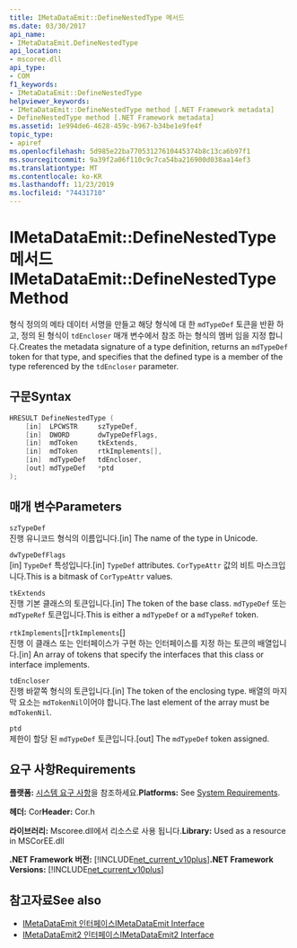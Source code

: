 ```yaml
---
title: IMetaDataEmit::DefineNestedType 메서드
ms.date: 03/30/2017
api_name:
- IMetaDataEmit.DefineNestedType
api_location:
- mscoree.dll
api_type:
- COM
f1_keywords:
- IMetaDataEmit::DefineNestedType
helpviewer_keywords:
- IMetaDataEmit::DefineNestedType method [.NET Framework metadata]
- DefineNestedType method [.NET Framework metadata]
ms.assetid: 1e994de6-4628-459c-b967-b34be1e9fe4f
topic_type:
- apiref
ms.openlocfilehash: 5d985e22ba77053127610445374b8c13ca6b97f1
ms.sourcegitcommit: 9a39f2a06f110c9c7ca54ba216900d038aa14ef3
ms.translationtype: MT
ms.contentlocale: ko-KR
ms.lasthandoff: 11/23/2019
ms.locfileid: "74431710"
---
```

# <a name="imetadataemitdefinenestedtype-method"></a><span data-ttu-id="34b8c-102">IMetaDataEmit::DefineNestedType 메서드</span><span class="sxs-lookup"><span data-stu-id="34b8c-102">IMetaDataEmit::DefineNestedType Method</span></span>
<span data-ttu-id="34b8c-103">형식 정의의 메타 데이터 서명을 만들고 해당 형식에 대 한 `mdTypeDef` 토큰을 반환 하 고, 정의 된 형식이 `tdEncloser` 매개 변수에서 참조 하는 형식의 멤버 임을 지정 합니다.</span><span class="sxs-lookup"><span data-stu-id="34b8c-103">Creates the metadata signature of a type definition, returns an `mdTypeDef` token for that type, and specifies that the defined type is a member of the type referenced by the `tdEncloser` parameter.</span></span>  
  
## <a name="syntax"></a><span data-ttu-id="34b8c-104">구문</span><span class="sxs-lookup"><span data-stu-id="34b8c-104">Syntax</span></span>  
  
```cpp  
HRESULT DefineNestedType (   
    [in]  LPCWSTR     szTypeDef,  
    [in]  DWORD       dwTypeDefFlags,   
    [in]  mdToken     tkExtends,   
    [in]  mdToken     rtkImplements[],   
    [in]  mdTypeDef   tdEncloser,   
    [out] mdTypeDef   *ptd  
);  
```  
  
## <a name="parameters"></a><span data-ttu-id="34b8c-105">매개 변수</span><span class="sxs-lookup"><span data-stu-id="34b8c-105">Parameters</span></span>  
 `szTypeDef`  
 <span data-ttu-id="34b8c-106">진행 유니코드 형식의 이름입니다.</span><span class="sxs-lookup"><span data-stu-id="34b8c-106">[in] The name of the type in Unicode.</span></span>  
  
 `dwTypeDefFlags`  
 <span data-ttu-id="34b8c-107">[in] `TypeDef` 특성입니다.</span><span class="sxs-lookup"><span data-stu-id="34b8c-107">[in] `TypeDef` attributes.</span></span> <span data-ttu-id="34b8c-108">`CorTypeAttr` 값의 비트 마스크입니다.</span><span class="sxs-lookup"><span data-stu-id="34b8c-108">This is a bitmask of `CorTypeAttr` values.</span></span>  
  
 `tkExtends`  
 <span data-ttu-id="34b8c-109">진행 기본 클래스의 토큰입니다.</span><span class="sxs-lookup"><span data-stu-id="34b8c-109">[in] The token of the base class.</span></span> <span data-ttu-id="34b8c-110">`mdTypeDef` 또는 `mdTypeRef` 토큰입니다.</span><span class="sxs-lookup"><span data-stu-id="34b8c-110">This is either a `mdTypeDef` or a `mdTypeRef` token.</span></span>  
  
 <span data-ttu-id="34b8c-111">`rtkImplements`[]</span><span class="sxs-lookup"><span data-stu-id="34b8c-111">`rtkImplements`[]</span></span>  
 <span data-ttu-id="34b8c-112">진행 이 클래스 또는 인터페이스가 구현 하는 인터페이스를 지정 하는 토큰의 배열입니다.</span><span class="sxs-lookup"><span data-stu-id="34b8c-112">[in] An array of tokens that specify the interfaces that this class or interface implements.</span></span>  
  
 `tdEncloser`  
 <span data-ttu-id="34b8c-113">진행 바깥쪽 형식의 토큰입니다.</span><span class="sxs-lookup"><span data-stu-id="34b8c-113">[in] The token of the enclosing type.</span></span> <span data-ttu-id="34b8c-114">배열의 마지막 요소는 `mdTokenNil`이어야 합니다.</span><span class="sxs-lookup"><span data-stu-id="34b8c-114">The last element of the array must be `mdTokenNil`.</span></span>  
  
 `ptd`  
 <span data-ttu-id="34b8c-115">제한이 할당 된 `mdTypeDef` 토큰입니다.</span><span class="sxs-lookup"><span data-stu-id="34b8c-115">[out] The `mdTypeDef` token assigned.</span></span>  
  
## <a name="requirements"></a><span data-ttu-id="34b8c-116">요구 사항</span><span class="sxs-lookup"><span data-stu-id="34b8c-116">Requirements</span></span>  
 <span data-ttu-id="34b8c-117">**플랫폼:** [시스템 요구 사항](../../../../docs/framework/get-started/system-requirements.md)을 참조하세요.</span><span class="sxs-lookup"><span data-stu-id="34b8c-117">**Platforms:** See [System Requirements](../../../../docs/framework/get-started/system-requirements.md).</span></span>  
  
 <span data-ttu-id="34b8c-118">**헤더:** Cor</span><span class="sxs-lookup"><span data-stu-id="34b8c-118">**Header:** Cor.h</span></span>  
  
 <span data-ttu-id="34b8c-119">**라이브러리:** Mscoree.dll에서 리소스로 사용 됩니다.</span><span class="sxs-lookup"><span data-stu-id="34b8c-119">**Library:** Used as a resource in MSCorEE.dll</span></span>  
  
 <span data-ttu-id="34b8c-120">**.NET Framework 버전:** [!INCLUDE[net_current_v10plus](../../../../includes/net-current-v10plus-md.md)]</span><span class="sxs-lookup"><span data-stu-id="34b8c-120">**.NET Framework Versions:** [!INCLUDE[net_current_v10plus](../../../../includes/net-current-v10plus-md.md)]</span></span>  
  
## <a name="see-also"></a><span data-ttu-id="34b8c-121">참고자료</span><span class="sxs-lookup"><span data-stu-id="34b8c-121">See also</span></span>

- [<span data-ttu-id="34b8c-122">IMetaDataEmit 인터페이스</span><span class="sxs-lookup"><span data-stu-id="34b8c-122">IMetaDataEmit Interface</span></span>](../../../../docs/framework/unmanaged-api/metadata/imetadataemit-interface.md)
- [<span data-ttu-id="34b8c-123">IMetaDataEmit2 인터페이스</span><span class="sxs-lookup"><span data-stu-id="34b8c-123">IMetaDataEmit2 Interface</span></span>](../../../../docs/framework/unmanaged-api/metadata/imetadataemit2-interface.md)

